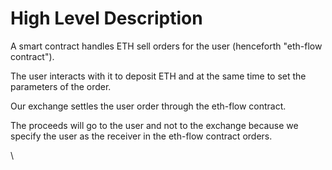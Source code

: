 # High Level Description

A smart contract handles ETH sell orders for the user (henceforth "eth-flow contract").

The user interacts with it to deposit ETH and at the same time to set the parameters of the order.

Our exchange settles the user order through the eth-flow contract.

The proceeds will go to the user and not to the exchange because we specify the user as the receiver in the eth-flow contract orders.

\
